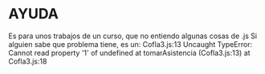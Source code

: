# AYUDA
Es para unos trabajos de un curso, que no entiendo algunas cosas de .js
Si alguien sabe que problema tiene, es un:
 Cofla3.js:13 Uncaught TypeError: Cannot read property '1' of undefined
    at tomarAsistencia (Cofla3.js:13)
    at Cofla3.js:18
